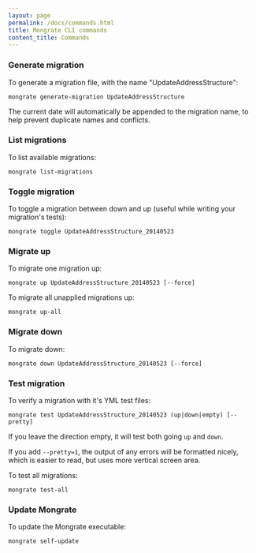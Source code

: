 ```yaml
---
layout: page
permalink: /docs/commands.html
title: Mongrate CLI commands
content_title: Commands
---
```


### Generate migration

To generate a migration file, with the name "UpdateAddressStructure":

```
mongrate generate-migration UpdateAddressStructure
```

The current date will automatically be appended to the migration name, to help prevent duplicate
names and conflicts.

### List migrations

To list available migrations:

```
mongrate list-migrations
```

### Toggle migration

To toggle a migration between down and up (useful while writing your migration's tests):

```
mongrate toggle UpdateAddressStructure_20140523
```

### Migrate up

To migrate one migration up:

```
mongrate up UpdateAddressStructure_20140523 [--force]
```

To migrate all unapplied migrations up:

```
mongrate up-all
```

### Migrate down

To migrate down:

```
mongrate down UpdateAddressStructure_20140523 [--force]
```

### Test migration

To verify a migration with it's YML test files:

```
mongrate test UpdateAddressStructure_20140523 (up|down|empty) [--pretty]
```

If you leave the direction empty, it will test both going `up` and `down`.

If you add `--pretty=1`, the output of any errors will be formatted nicely, which is easier to read,
but uses more vertical screen area.

To test all migrations:

```
mongrate test-all
```

### Update Mongrate

To update the Mongrate executable:

```
mongrate self-update
```

